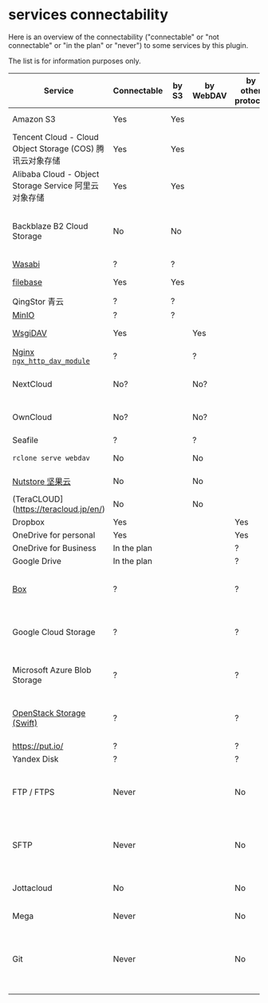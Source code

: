 # services connectability

Here is an overview of the connectability ("connectable" or "not connectable" or "in the plan" or "never") to some services by this plugin.

The list is for information purposes only.

| Service                                                                               | Connectable | by S3 | by WebDAV | by other protocol | More Info                                                    |
| ------------------------------------------------------------------------------------- | ----------- | ----- | --------- | ----------------- | ------------------------------------------------------------ |
| Amazon S3                                                                             | Yes         | Yes   |           |                   | [CORS config needed.](./s3_cors_configure.md)                |
| Tencent Cloud - Cloud Object Storage (COS) 腾讯云对象存储                             | Yes         | Yes   |           |                   | CORS config needed.                                          |
| Alibaba Cloud - Object Storage Service 阿里云对象存储                                 | Yes         | Yes   |           |                   | CORS config needed.                                          |
| Backblaze B2 Cloud Storage                                                            | No          | No    |           |                   | Its CORS rules doesn't allow no-http(s) origins.             |
| [Wasabi](https://wasabi.com)                                                          | ?           | ?     |           |                   |                                                              |
| [filebase](https://filebase.com/)                                                     | Yes         | Yes   |           |                   | CORS config needed.                                          |
| QingStor 青云                                                                         | ?           | ?     |           |                   |                                                              |
| [MinIO](https://min.io/)                                                              | ?           | ?     |           |                   |                                                              |
| [WsgiDAV](https://github.com/mar10/wsgidav)                                           | Yes         |       | Yes       |                   | CORS rules can be set.                                       |
| [Nginx `ngx_http_dav_module`](http://nginx.org/en/docs/http/ngx_http_dav_module.html) | ?           |       | ?         |                   | Should be possible?                                          |
| NextCloud                                                                             | No?         |       | No?       |                   | No CORS config by default.                                   |
| OwnCloud                                                                              | No?         |       | No?       |                   | No CORS config by default.                                   |
| Seafile                                                                               | ?           |       | ?         |                   |                                                              |
| `rclone serve webdav`                                                                 | No          |       | No        |                   | No CORS support.                                             |
| [Nutstore 坚果云](https://www.jianguoyun.com/)                                        | No          |       | No        |                   | No CORS support.                                             |
| (TeraCLOUD](https://teracloud.jp/en/)                                                 | No          |       | No        |                   | No CORS support.                                             |
| Dropbox                                                                               | Yes         |       |           | Yes               |                                                              |
| OneDrive for personal                                                                 | Yes         |       |           | Yes               |                                                              |
| OneDrive for Business                                                                 | In the plan |       |           | ?                 |                                                              |
| Google Drive                                                                          | In the plan |       |           | ?                 |                                                              |
| [Box](https://www.box.com/)                                                           | ?           |       |           | ?                 | May be possible but needs further development.               |
| Google Cloud Storage                                                                  | ?           |       |           | ?                 | May be possible but needs further development.               |
| Microsoft Azure Blob Storage                                                          | ?           |       |           | ?                 | May be possible but needs further development.               |
| [OpenStack Storage (Swift)](https://github.com/openstack/swift)                       | ?           |       |           | ?                 | May be possible but needs further development.               |
| https://put.io/                                                                       | ?           |       |           | ?                 |                                                              |
| Yandex Disk                                                                           | ?           |       |           | ?                 |                                                              |
| FTP / FTPS                                                                            | Never       |       |           | No                | Technically never possible to be implemented.                |
| SFTP                                                                                  | Never       |       |           | No                | Technically never possible to be implemented.                |
| Jottacloud                                                                            | No          |       |           | No                | It seems that no open api is available.                      |
| Mega                                                                                  | Never       |       |           | No                | No js api is available.                                      |
| Git                                                                                   | Never       |       |           | No                | Technically very hard, if not impossible, to be implemented. |
|                                                                                       |             |       |           |                   |                                                              |
